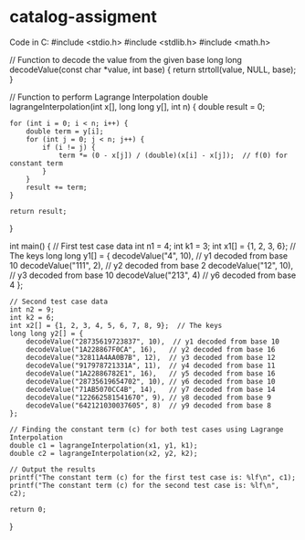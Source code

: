 # catalog-assigment
Code in C:
#include <stdio.h>
#include <stdlib.h>
#include <math.h>

// Function to decode the value from the given base
long long decodeValue(const char *value, int base) {
    return strtoll(value, NULL, base);
}

// Function to perform Lagrange Interpolation
double lagrangeInterpolation(int x[], long long y[], int n) {
    double result = 0;

    for (int i = 0; i < n; i++) {
        double term = y[i];
        for (int j = 0; j < n; j++) {
            if (i != j) {
                term *= (0 - x[j]) / (double)(x[i] - x[j]);  // f(0) for constant term
            }
        }
        result += term;
    }

    return result;
}

int main() {
    // First test case data
    int n1 = 4;
    int k1 = 3;
    int x1[] = {1, 2, 3, 6};  // The keys
    long long y1[] = {
        decodeValue("4", 10),    // y1 decoded from base 10
        decodeValue("111", 2),   // y2 decoded from base 2
        decodeValue("12", 10),   // y3 decoded from base 10
        decodeValue("213", 4)    // y6 decoded from base 4
    };

    // Second test case data
    int n2 = 9;
    int k2 = 6;
    int x2[] = {1, 2, 3, 4, 5, 6, 7, 8, 9};  // The keys
    long long y2[] = {
        decodeValue("28735619723837", 10),  // y1 decoded from base 10
        decodeValue("1A228867F0CA", 16),   // y2 decoded from base 16
        decodeValue("32811A4AA0B7B", 12),  // y3 decoded from base 12
        decodeValue("917978721331A", 11),  // y4 decoded from base 11
        decodeValue("1A22886782E1", 16),   // y5 decoded from base 16
        decodeValue("28735619654702", 10), // y6 decoded from base 10
        decodeValue("71AB5070CC4B", 14),   // y7 decoded from base 14
        decodeValue("122662581541670", 9), // y8 decoded from base 9
        decodeValue("642121030037605", 8)  // y9 decoded from base 8
    };

    // Finding the constant term (c) for both test cases using Lagrange Interpolation
    double c1 = lagrangeInterpolation(x1, y1, k1);
    double c2 = lagrangeInterpolation(x2, y2, k2);

    // Output the results
    printf("The constant term (c) for the first test case is: %lf\n", c1);
    printf("The constant term (c) for the second test case is: %lf\n", c2);

    return 0;
}





















